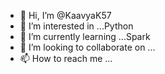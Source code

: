 - 👋 Hi, I’m @KaavyaK57
- 👀 I’m interested in ...Python
- 🌱 I’m currently learning ...Spark
- 💞️ I’m looking to collaborate on ...
- 📫 How to reach me ...

<!---
KaavyaK57/KaavyaK57 is a ✨ special ✨ repository because its `README.md` (this file) appears on your GitHub profile.
You can click the Preview link to take a look at your changes.
--->
